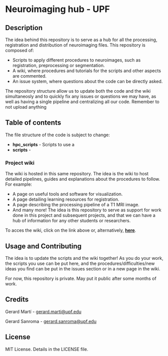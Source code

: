 Neuroimaging hub - UPF
=======================
## Description
The idea behind this repository is to serve as a hub for all the processing, registration and
distribution of neuroimaging files. This repository is composed of:
* Scripts to apply different procedures to neuroimages, such as registration, preprocessing or segmentation.
* A wiki, where procedures and tutorials for the scripts and other aspects are commented.
* An issue system, where questions about the code can be directly asked.


The repository structure allow us to update both the code and the wiki simultaneosly
and to quickly fix any issues or questions we may have, as well as having a single pipeline
and centralizing all our code. Remember to not upload anything
## Table of contents
The file structure of the code is subject to change:
* **hpc_scripts** - Scripts to use a
* **scripts** -

### Project wiki
The wiki is hosted in this same repository. The idea is the wiki to host
detailed pipelines, guides and explanations about the procedures to follow. For example:
* A page on useful tools and software for visualization.
* A page detailing learning resources for registration.
* A page describing the processing pipeline of a T1 MRI image.
* And many more!
The idea is this repository to serve as support for work done in this project and
subsequent projects, and that we can have a hub of information for any other
students or researchers.

To acces the wiki, click on the link above or, alternatively, [**here**](https://github.com/GerardMJuan/upf-neuroimage-preprocess-hub/wiki).

## Usage and Contributing
The idea is to update the scripts and the wiki together! As you do your work, the
scripts you use can be put here, and the procedures/difficulties/new ideas you find can
be put in the issues section or in a new page in the wiki.

For now, this repository is private. May put it public after some months of work.

## Credits
Gerard Martí - gerard.marti@upf.edu

Gerard Sanroma - gerard.sanroma@upf.edu

## License
MIT License. Details in the LICENSE file.
